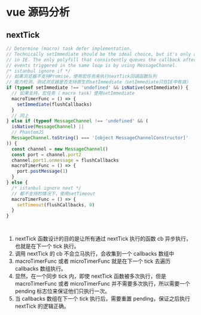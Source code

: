 # vue 源码分析



## nextTick

```js
// Determine (macro) task defer implementation.
// Technically setImmediate should be the ideal choice, but it's only available
// in IE. The only polyfill that consistently queues the callback after all DOM
// events triggered in the same loop is by using MessageChannel.
/* istanbul ignore if */
// 如果浏览器不支持Promise，使用宏任务来执行nextTick回调函数队列
// 能力检测，测试浏览器是否支持原生的setImmediate（setImmediate只在IE中有效）
if (typeof setImmediate !== 'undefined' && isNative(setImmediate)) {
  // 如果支持，宏任务（ macro task）使用setImmediate
  macroTimerFunc = () => {
    setImmediate(flushCallbacks)
  }
  // 同上
} else if (typeof MessageChannel !== 'undefined' && (
  isNative(MessageChannel) ||
  // PhantomJS
  MessageChannel.toString() === '[object MessageChannelConstructor]'
)) {
  const channel = new MessageChannel()
  const port = channel.port2
  channel.port1.onmessage = flushCallbacks
  macroTimerFunc = () => {
    port.postMessage(1)
  }
} else {
  /* istanbul ignore next */
  // 都不支持的情况下，使用setTimeout
  macroTimerFunc = () => {
    setTimeout(flushCallbacks, 0)
  }
}




```

1. nextTick 函数设计的目的是让所有通过 nextTick 执行的函数 cb 异步执行，也就是在下一个 tick 执行。
2. 调用 nextTick 的 cb 不会立马执行，会收集到一个 callbacks 数组中
3. macroTimerFunc 或者 microTimerFunc 就是在下一个 tick 去遍历 callbacks 数组执行。
4. 显然，在一个同步 tick 内，即使 nextTick 函数被多次执行，但是 macroTimerFunc 或者 microTimerFunc 并不需要多次执行，所以需要一个 pending 标志位来保证他们只执行一次。
5. 当 callbacks 数组在下一个 tick 执行后，需要重置 pending，保证之后执行 nextTick 的逻辑正确。